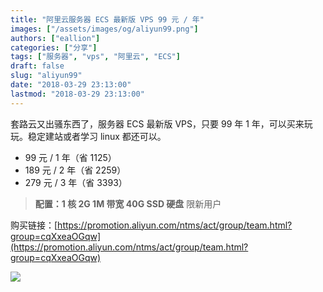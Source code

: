 ```yaml
---
title: "阿里云服务器 ECS 最新版 VPS 99 元 / 年"
images: ["/assets/images/og/aliyun99.png"]
authors: ["eallion"]
categories: ["分享"]
tags: ["服务器", "vps", "阿里云", "ECS"]
draft: false
slug: "aliyun99"
date: "2018-03-29 23:13:00"
lastmod: "2018-03-29 23:13:00"
---
```


套路云又出骚东西了，服务器 ECS 最新版 VPS，只要 99 年 1 年，可以买来玩玩。稳定建站或者学习 linux 都还可以。

- 99 元 / 1 年（省 1125）
- 189 元 / 2 年（省 2259）
- 279 元 / 3 年（省 3393）

> **配置：1 核 2G 1M 带宽 40G SSD 硬盘** 限新用户

购买链接：[https://promotion.aliyun.com/ntms/act/group/team.html?group=cqXxeaOGqw](https://promotion.aliyun.com/ntms/act/group/team.html?group=cqXxeaOGqw)

![](/assets/images/posts/2018/03/29/4040239785.png)
